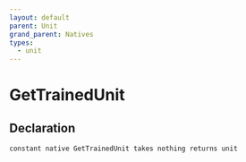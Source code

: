 ```yaml
---
layout: default
parent: Unit
grand_parent: Natives
types:
  - unit
---
```


# GetTrainedUnit

## Declaration

```
constant native GetTrainedUnit takes nothing returns unit
```